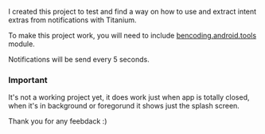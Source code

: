 I created this project to test and find a way on how to use and extract intent extras from notifications with Titanium. 

To make this project work, you will need to include [bencoding.android.tools](https://github.com/benbahrenburg/benCoding.Android.Tools/tree/master/dist) module. 

Notifications will be send every 5 seconds. 

### Important
It's not a working project yet, it does work just when app is totally closed, when it's in background or foregorund it shows just the splash screen. 

Thank you for any feebdack :)
